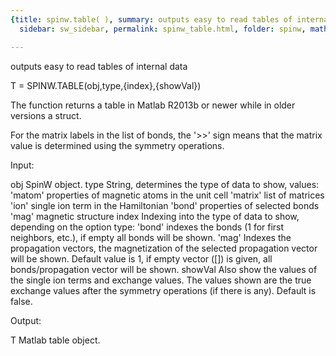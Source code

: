 ```yaml
---
{title: spinw.table( ), summary: outputs easy to read tables of internal data, keywords: sample,
  sidebar: sw_sidebar, permalink: spinw_table.html, folder: spinw, mathjax: 'true'}

---
```

outputs easy to read tables of internal data
 
T = SPINW.TABLE(obj,type,{index},{showVal})
 
The function returns a table in Matlab R2013b or newer while in older
versions a struct.
 
For the matrix labels in the list of bonds, the '>>' sign means that the
matrix value is determined using the symmetry operations.
 
 
Input:
 
obj       SpinW object.
type      String, determines the type of data to show, values:
              'matom'     properties of magnetic atoms in the unit cell
              'matrix'    list of matrices
              'ion'       single ion term in the Hamiltonian
              'bond'      properties of selected bonds
              'mag'       magnetic structure
index     Indexing into the type of data to show, depending on the option
          type:
              'bond'      indexes the bonds (1 for first neighbors,
                          etc.), if empty all bonds will be shown.
              'mag'       Indexes the propagation vectors, the
                          magnetization of the selected propagation
                          vector will be shown.
          Default value is 1, if empty vector ([]) is given, all
          bonds/propagation vector will be shown.
showVal   Also show the values of the single ion terms and exchange
          values. The values shown  are the true exchange values after
          the symmetry operations (if there is any). Default is false.
 
Output:
 
T         Matlab table object.
 

